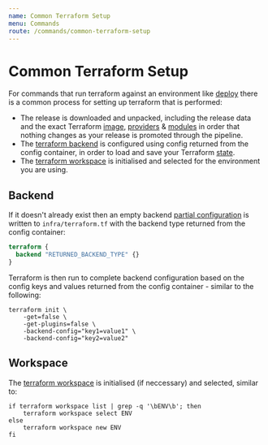 ```yaml
---
name: Common Terraform Setup
menu: Commands
route: /commands/common-terraform-setup
---
```


# Common Terraform Setup

For commands that run terraform against an environment like [deploy](deploy) there is a common
process for setting up terraform that is performed:

* The release is downloaded and unpacked, including the release data and the exact Terraform
  [image](https://registry.hub.docker.com/r/hashicorp/terraform),
  [providers](https://www.terraform.io/docs/providers/index.html) &
  [modules](https://www.terraform.io/docs/modules/index.html) in order that nothing changes as your
  release is promoted through the pipeline.
* The [terraform backend](https://www.terraform.io/docs/backends/index.html) is configured using config
  returned from the config container, in order to load and save your Terraform
  [state](https://www.terraform.io/docs/state/index.html).
* The [terraform workspace](https://www.terraform.io/docs/state/workspaces.html) is initialised and selected
  for the environment you are using.

## Backend

If it doesn't already exist then an empty backend
[partial configuration](https://www.terraform.io/docs/backends/config.html#partial-configuration)
is written to `infra/terraform.tf` with the backend type returned from the config container:

```terraform
terraform {
  backend "RETURNED_BACKEND_TYPE" {}
}
```

Terraform is then run to complete backend configuration based on the config keys and values returned from the config container - similar to the following:

```shell
terraform init \
    -get=false \
    -get-plugins=false \
    -backend-config="key1=value1" \
    -backend-config="key2=value2"
```

## Workspace

The [terraform workspace](https://www.terraform.io/docs/state/workspaces.html) is initialised (if
neccessary) and selected, similar to:

```shell
if terraform workspace list | grep -q '\bENV\b'; then
    terraform workspace select ENV
else
    terraform workspace new ENV
fi
```
